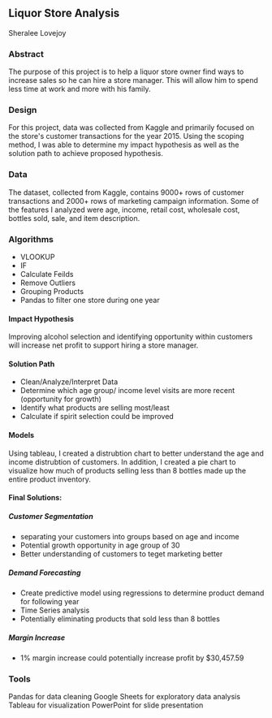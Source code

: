 ## Liquor Store Analysis
Sheralee Lovejoy

### Abstract
The purpose of this project is to help a liquor store owner find ways to increase sales so he can hire a store manager. This will allow him to spend less time at work and more with his family.

### Design
For this project, data was collected from Kaggle and primarily focused on the store's customer transactions for the year 2015. Using the scoping method, I was able to determine my impact hypothesis as well as the solution path to achieve proposed hypothesis.


### Data
The dataset, collected from Kaggle, contains 9000+ rows of customer transactions and 2000+ rows of marketing campaign information. Some of the features I analyzed were age, income, retail cost, wholesale cost, bottles sold, sale, and item description.

### Algorithms

- VLOOKUP
- IF
- Calculate Feilds
- Remove Outliers
- Grouping Products
- Pandas to filter one store during one year

#### Impact Hypothesis
Improving alcohol selection and identifying opportunity within customers will increase net profit to support hiring a store manager.

#### Solution Path
- Clean/Analyze/Interpret Data
- Determine which age group/ income level visits are more recent (opportunity for growth)
- Identify what products are selling most/least
- Calculate if spirit selection could be improved

#### Models
Using tableau, I created a distrubtion chart to better understand the age and income distrubtion of customers. In addition, I created a pie chart to visualize how much of products selling less than 8 bottles made up the entire product inventory.

#### Final Solutions:

##### Customer Segmentation
- separating your customers into groups based on age and income
- Potential growth opportunity in age group of 30
- Better understanding of customers to teget marketing better
##### Demand Forecasting
- Create predictive model using regressions to determine product demand for following year
- Time Series analysis 
- Potentially eliminating products that sold less than 8 bottles

##### Margin Increase
- 1% margin increase could potentially increase profit by $30,457.59

### Tools
Pandas for data cleaning
Google Sheets for exploratory data analysis
Tableau for visualization
PowerPoint for slide presentation